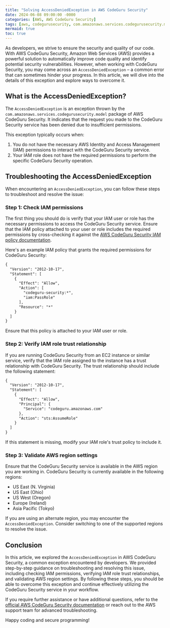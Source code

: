 ```yaml
---
title: "Solving AccessDeniedException in AWS CodeGuru Security"
date: 2024-06-08 09:00:00 -0000
categories: [AWS, AWS CodeGuru Security]
tags: [aws, codegurusecurity, com.amazonaws.services.codegurusecurity.model]
mermaid: true
toc: true
---
```



As developers, we strive to ensure the security and quality of our code. With AWS CodeGuru Security, Amazon Web Services (AWS) provides a powerful solution to automatically improve code quality and identify potential security vulnerabilities. However, when working with CodeGuru Security, you may come across an `AccessDeniedException` – a common error that can sometimes hinder your progress. In this article, we will dive into the details of this exception and explore ways to overcome it.

## What is the AccessDeniedException?

The `AccessDeniedException` is an exception thrown by the `com.amazonaws.services.codegurusecurity.model` package of AWS CodeGuru Security. It indicates that the request you made to the CodeGuru Security service has been denied due to insufficient permissions.

This exception typically occurs when:

1. You do not have the necessary AWS Identity and Access Management (IAM) permissions to interact with the CodeGuru Security service.
2. Your IAM role does not have the required permissions to perform the specific CodeGuru Security operation.

## Troubleshooting the AccessDeniedException

When encountering an `AccessDeniedException`, you can follow these steps to troubleshoot and resolve the issue:

### Step 1: Check IAM permissions

The first thing you should do is verify that your IAM user or role has the necessary permissions to access the CodeGuru Security service. Ensure that the IAM policy attached to your user or role includes the required permissions by cross-checking it against the [AWS CodeGuru Security IAM policy documentation](https://docs.aws.amazon.com/codeguru/latest/recommendations/security-iam-permissions.html).

Here's an example IAM policy that grants the required permissions for CodeGuru Security:

```markdown
{
  "Version": "2012-10-17",
  "Statement": [
    {
      "Effect": "Allow",
      "Action": [
        "codeguru-security:*",
        "iam:PassRole"
      ],
      "Resource": "*"
    }
  ]
}
```

Ensure that this policy is attached to your IAM user or role.

### Step 2: Verify IAM role trust relationship

If you are running CodeGuru Security from an EC2 instance or similar service, verify that the IAM role assigned to the instance has a trust relationship with CodeGuru Security. The trust relationship should include the following statement:

```markdown
{
  "Version": "2012-10-17",
  "Statement": [
    {
      "Effect": "Allow",
      "Principal": {
        "Service": "codeguru.amazonaws.com"
      },
      "Action": "sts:AssumeRole"
    }
  ]
}
```

If this statement is missing, modify your IAM role's trust policy to include it.

### Step 3: Validate AWS region settings

Ensure that the CodeGuru Security service is available in the AWS region you are working in. CodeGuru Security is currently available in the following regions:

- US East (N. Virginia)
- US East (Ohio)
- US West (Oregon)
- Europe (Ireland)
- Asia Pacific (Tokyo)

If you are using an alternate region, you may encounter the `AccessDeniedException`. Consider switching to one of the supported regions to resolve the issue.

## Conclusion

In this article, we explored the `AccessDeniedException` in AWS CodeGuru Security, a common exception encountered by developers. We provided step-by-step guidance on troubleshooting and resolving this issue, including checking IAM permissions, verifying IAM role trust relationships, and validating AWS region settings. By following these steps, you should be able to overcome this exception and continue effectively utilizing the CodeGuru Security service in your workflow.

If you require further assistance or have additional questions, refer to the [official AWS CodeGuru Security documentation](https://docs.aws.amazon.com/codeguru/latest/recommendations/security-welcome.html) or reach out to the AWS support team for advanced troubleshooting.

Happy coding and secure programming!
